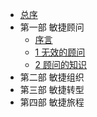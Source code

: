 - [总序](README.md)
- 第一部 敏捷顾问
  - [序言](consultants/0-preface.md)
  - [1 无效的顾问](consultants/1-ineffective-consultant.md)
  - [2 顾问的知识](consultants/2-knowledge-of-consultant.md)
- 第二部 敏捷组织
- 第三部 敏捷转型
- 第四部 敏捷旅程
